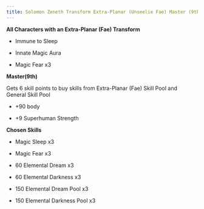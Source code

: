 ```yaml
---
title: Solomon Zeneth Transform Extra-Planar (Unseelie Fae) Master (9th)
---
```

**All Characters with an Extra-Planar (Fae) Transform**

- Immune to Sleep

- Innate Magic Aura

- Magic Fear x3

**Master(9th)**

  Gets 6 skill points to buy skills from Extra-Planar (Fae) Skill Pool and General Skill Pool

- +90 body

- +9 Superhuman Strength

**Chosen Skills**

- Magic Sleep x3

- Magic Fear x3

- 60 Elemental Dream x3

- 60 Elemental Darkness x3

- 150 Elemental Dream Pool x3

- 150 Elemental Darkness Pool x3 